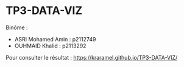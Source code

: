 # TP3-DATA-VIZ

Binôme : 
  - ASRI Mohamed Amin : p2112749
  - OUHMAID Khalid    : p2113292

Pour consulter le résultat :  https://kraramel.github.io/TP3-DATA-VIZ/
